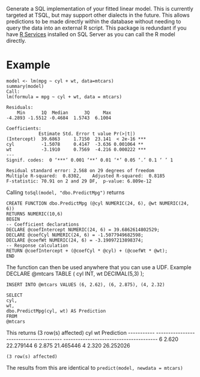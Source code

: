 Generate a SQL implementation of your fitted linear model. This is currently targeted at TSQL, but may support other dialects in the future. This allows predictions to be made directly within the database without needing to query the data into an external R script. This package is redundant if you have [R Services](https://docs.microsoft.com/en-us/sql/machine-learning/r/sql-server-r-services?view=sql-server-2016) installed on SQL Server as you can call the R model directly.

# Example
    model <- lm(mpg ~ cyl + wt, data=mtcars)
    summary(model)
    Call:
    lm(formula = mpg ~ cyl + wt, data = mtcars)
    
    Residuals:
        Min      1Q  Median      3Q     Max 
    -4.2893 -1.5512 -0.4684  1.5743  6.1004 
    
    Coefficients:
                Estimate Std. Error t value Pr(>|t|)    
    (Intercept)  39.6863     1.7150  23.141  < 2e-16 ***
    cyl          -1.5078     0.4147  -3.636 0.001064 ** 
    wt           -3.1910     0.7569  -4.216 0.000222 ***
    ---
    Signif. codes:  0 ‘***’ 0.001 ‘**’ 0.01 ‘*’ 0.05 ‘.’ 0.1 ‘ ’ 1
    
    Residual standard error: 2.568 on 29 degrees of freedom
    Multiple R-squared:  0.8302,	Adjusted R-squared:  0.8185 
    F-statistic: 70.91 on 2 and 29 DF,  p-value: 6.809e-12


Calling `toSql(model, "dbo.PredictMpg")` returns

    CREATE FUNCTION dbo.PredictMpg (@cyl NUMERIC(24, 6), @wt NUMERIC(24, 6))
	RETURNS NUMERIC(10,6)
	BEGIN
	-- Coefficient declarations
	DECLARE @coefIntercept NUMERIC(24, 6) = 39.6862614802529;
	DECLARE @coefCyl NUMERIC(24, 6) = -1.5077949682598;
	DECLARE @coefWt NUMERIC(24, 6) = -3.19097213898374;
	-- Response calculation
	RETURN @coefIntercept + (@coefCyl * @cyl) + (@coefWt * @wt);
	END

The function can then be used anywhere that you can use a UDF. Example
    DECLARE @mtcars TABLE (
    	cyl INT,
    	wt DECIMAL(5,3)
    );
    
    INSERT INTO @mtcars VALUES (6, 2.62), (6, 2.875), (4, 2.32)
    
    SELECT
    cyl,
    wt,
    dbo.PredictMpg(cyl, wt) AS Prediction
    FROM
    @mtcars
    
This returns
    (3 row(s) affected)
    cyl         wt                                      Prediction
    ----------- --------------------------------------- ---------------------------------------
    6           2.620                                   22.279144
    6           2.875                                   21.465446
    4           2.320                                   26.252026
    
    (3 row(s) affected)
    
The results from this are identical to `predict(model, newdata = mtcars)`
